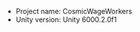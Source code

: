 <!-- UNITY CODE ASSIST INSTRUCTIONS START -->
- Project name: CosmicWageWorkers
- Unity version: Unity 6000.2.0f1
<!-- UNITY CODE ASSIST INSTRUCTIONS END -->